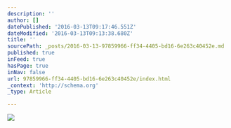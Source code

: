 ```yaml
---
description: ''
author: []
datePublished: '2016-03-13T09:17:46.551Z'
dateModified: '2016-03-13T09:13:38.680Z'
title: ''
sourcePath: _posts/2016-03-13-97859966-ff34-4405-bd16-6e263c40452e.md
published: true
inFeed: true
hasPage: true
inNav: false
url: 97859966-ff34-4405-bd16-6e263c40452e/index.html
_context: 'http://schema.org'
_type: Article

---
```

![](https://the-grid-user-content.s3-us-west-2.amazonaws.com/1c1dec79-ccd8-44f2-82cf-94613c56630b.png)